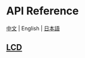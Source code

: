 # API Reference

[中文](/zh_CN/api_reference) | English | [日本語](/ja/api_reference)

## [LCD](en/api_reference/api_lcd)
<!-- ## [Peripherals](en/api_reference/peripherals/api_gpio)
### 1. [GPIO](en/api_reference/peripherals/api_gpio)
## [Speaker](en/api_reference/api_speaker) -->
